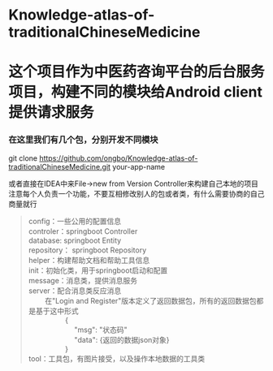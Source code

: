 # Knowledge-atlas-of-traditionalChineseMedicine

# 这个项目作为中医药咨询平台的后台服务项目，构建不同的模块给Android client提供请求服务
### 在这里我们有几个包，分别开发不同模块
git clone https://github.com/ongbo/Knowledge-atlas-of-traditionalChineseMedicine.git your-app-name  

或者直接在IDEA中来File->new from Version Controller来构建自己本地的项目  
注意每个人负责一个功能，不要互相修改别人的包或者类，有什么需要协商的自己商量就行
> config：一些公用的配置信息  
controler：springboot Controller  
database: springboot Entity  
repository： springboot Repository  
helper：构建帮助文档和帮助工具信息  
init：初始化类，用于springboot启动和配置  
message：消息类，提供消息服务  
server：配合消息类反应消息  
&emsp;&emsp;  在"Login and Register"版本定义了返回数据包，所有的返回数据包都是基于这中形式  
&emsp; &emsp; &emsp; &emsp; {  
&emsp; &emsp; &emsp; &emsp; &emsp; 
"msg": "状态码"  
&emsp; &emsp; &emsp; &emsp; &emsp; 
"data": {返回的数据json对象}  
&emsp; &emsp; &emsp; &emsp; 
}  
tool：工具包，有图片接受，以及操作本地数据的工具类


